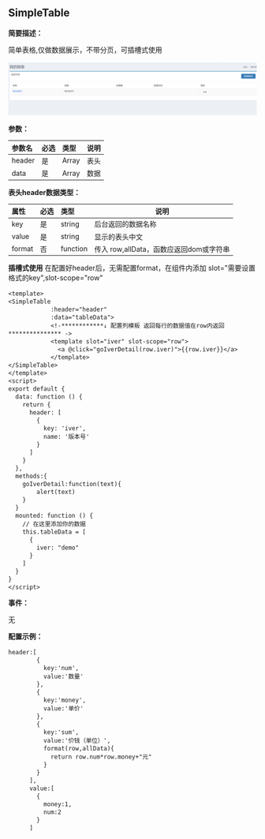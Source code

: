 ## SimpleTable

**简要描述：**

简单表格,仅做数据展示，不带分页，可插槽式使用

![](/assets/simple-tale.png)

**参数：**

| 参数名 | 必选 | 类型 | 说明 |
| :--- | :--- | :--- | --- |
| header | 是 | Array | 表头 |
| data | 是 | Array | 数据 |

**表头header数据类型：**

| 属性 | 必选 | 类型 | 说明 |
| :--- | :--- | :--- | --- |
| key | 是 | string | 后台返回的数据名称 |
| value | 是 | string | 显示的表头中文 |
| format | 否 | function | 传入 row,allData，函数应返回dom或字符串 |

**插槽式使用**
在配置好header后，无需配置format，在组件内添加 slot="需要设置格式的key",slot-scope="row"

```text    
<template>
<SimpleTable
            :header="header"
            :data="tableData">
            <!-************↓ 配置列模板 返回每行的数据值在row内返回*************** ->
            <template slot="iver" slot-scope="row">
              <a @click="goIverDetail(row.iver)">{{row.iver}}</a>
            </template>
</SimpleTable>
</template>
<script>
export default {
  data: function () {
    return {
      header: [
        {
          key: 'iver',
          name: '版本号'
        }
      ]
    }
  },
  methods:{
    goIverDetail:function(text){
        alert(text)
    }
  }
  mounted: function () {
    // 在这里添加你的数据
    this.tableData = [
      {
        iver: "demo"
      }
    ]
  }
}
</script>
```

**事件：**

无

**配置示例：**

```text
header:[
        {
          key:'num',
          value:'数量'
        },
        {
          key:'money',
          value:'单价'
        },
        {
          key:'sum',
          value:'价钱（单位）',
          format(row,allData){
            return row.num*row.money+"元"
          }
        }
      ],
      value:[
        {
          money:1,
          num:2
        }
      ]
```


